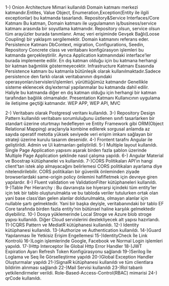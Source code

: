 1-) Onion Architecture Mimari kullanıldı 
Domain katmanı merkezi katmandır.Entites, Value Object, Enumeration,Exception(Entity ile ilgili exceptionlar) bu katmanda tasarlandı.
Repository&Service Interfaces/Core Katmanı
Bu katman, Domain katmanı ile uygulamanın iş/business/service katmanı arasında bir soyutlama katmanıdır. Repository olsun, service olsun tüm arayüzler burada tanımlanır. Amaç veri erişiminde Gevşek Bağlı(Loose Coupling) bir yaklaşım sergilemektir. Domain katmanını referans eder.
Persistence Katmanı
DbContext, migration, Configurations, Seedin, Repository Concrete class ve veritabanı konfigürasyon işlemleri bu katmanda gerçekleştirilir. Ayrıca Application katmanındaki interface’ler burada implemente edilir. En dış katman olduğu için bu katmana herhangi bir katman bağımlılık göstermeyecektir.
Infrastructure Katmanı
Esasında Persistence katmanı bu katmanla bütünleşik olarak kullanılmaktadır.Sadece persistence den farklı olarak veritabanının dışındaki operasyonları/servisleri/işlemleri. yürüttüğümüz katmandır Genellikle sisteme eklenecek dış/external yapılanmalar bu katmanda dahil edilir. Haliyle bu katmanda diğer en dış katman olduğu için herhangi bir katman tarafından bağlılık olmamalıdır.
Presentation Katmanı
Kullanıcının uygulama ile iletişime geçtiği katmandır. WEP APP, WEP API, MVC

2-) Veritabanı olarak Postgresql veritanı kullanıldı.
3-) Repository Design Pattern kullanıldı veritabanı sorumluluğunu üstlenen sınıfı tasarlarken bir standart üzerine oturtmayı hedefleyen ve Entity Framework gibi ORM(Object Relational Mapping) araçlarıyla kombine edilerek sorgusal anlamda az sayıda operatif metotla yüksek seviyede veri erişim imkanı sağlayan bir strateji üzerine kurulu tasarım desenidir.
4-) Frontent tarafnı Angular ile geliştirildi. Admin ve Ui katmanları geliştirildi.
5-) Multiple layout kullanıldı. Single Page Application yapısını aşarak birden fazla şablon üzerinde Multiple Page Application şeklinde nasıl çalışma yapıldı.
6-) Angular Material ve Boostrap kütüphanelei vs kullanıldı.
7-)CORS Politikaları API’ın hangi client’tan istek alıp almayacağını belirlemesi CORS politikaları ayarlama diye nitelendirilebilir. CORS politikaları bir güvenlik önleminden ziyade browserlardaki same-origin policy önlemini hafifletmek için devreye giren yapılardır.
8-) Fluent validation ve ValidationFilter kütüphaneleri kullanıldı.
9-)Table Per Hierarchy : Bu davranışta ise hiyerarşi içindeki tüm entity’ler için tek bir tablo oluşturulmakta ve bu tabloda veriler tutulurken ortak olan yani base class’dan gelen alanlar doldurulmakta, olmayan alanlar için nullable şartı gelmektedir. Yani bir başka deyişle, veritabanındaki bir tablo EF Core tarafında birden fazla entity’nin bütünsel haline karşılık gelmektedir diyebiliriz.
10-) Dosya yüklemerinde Local Stroge ve Azure blob stroge  yapısı kullanıldı. Diğer Cloud servislerini destekliyecek alt yapısı hazırlandı.
11-)CQRS Pattern ve MediatR kütüphanesi kullanıldı.
12-) Identity kütüphanesi kullanıldı.
13-)Authorize ve Authentication kullanıldı.
14-)Guard Yapılanması İle Yetkisiz Erişim Engellemesi
15-)IdentityCheck İle Link Kontrolü
16-)Login işlemlerinde Google, Facebook ve Normal Login işlemleri yapııldı.
17-)Http Interceptor İle Global Http Error Handler
18-)JWT Expiration Ayarı Refresh Token Konfigürasyonu sağlandı
19-)Serilog İle Loglama ve Seq İle Görselleştirme yapıldı
20-)Global Exception Handler Oluşturmalar yapıldı
21-)SignalR kütüphanesi kullanıldı ve tüm clientlara bildirim alınması sağlandı
22-)Mail Servisi kullanıldı
23-)Rol tabanlı yetkilendirmeler verildi. Role-Based-Access-Control(RBAC) mimarisi 
24-) qrCode kullanıldı.

